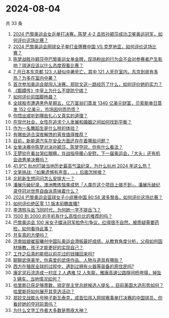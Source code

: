 # 2024-08-04

共 33 条

<!-- BEGIN ZHIHUVIDEO -->
<!-- 最后更新时间 Sun Aug 04 2024 01:07:43 GMT+0800 (China Standard Time) -->
1. [2024 巴黎奥运会女乒单打决赛，陈梦 4-2 击败孙颖莎成功卫冕奥运冠军，如何评价这场比赛？](https://www.zhihu.com/question/663368708)
1. [2024 巴黎奥运会网球女子单打金牌赛中国 VS 克罗地亚，如何评价这场比赛？](https://www.zhihu.com/question/663372958)
1. [陈梦战胜孙颖莎夺巴黎奥运女单金牌，现场粉丝的行为会不会对参赛者产生影响？球迷应该以什么态度观看比赛？](https://www.zhihu.com/question/663372550)
1. [7 月日本东京都 123 人疑似中暑死亡，其中 121 人死在室内，东京到底有多热？为多在室内中暑？](https://www.zhihu.com/question/663345461)
1. [首次参加奥运会就闯入决赛，郑钦文这一路经历了什么，如何评价她的实力？](https://www.zhihu.com/question/663195148)
1. [《甄嬛传》中皇上为什么不提防宁嫔？](https://www.zhihu.com/question/662816967)
1. [如何评价前国脚杨晨？](https://www.zhihu.com/question/24324908)
1. [全球股市遭遇黑色星期五，亿万富翁们蒸发 1340 亿美元财富，贝索斯单日蒸发 152 亿美元，市场因何而恐慌？](https://www.zhihu.com/question/663362873)
1. [你悟出或听到哪些扎心又真实的道理？](https://www.zhihu.com/question/663165110)
1. [在现代社会，女性在追求个人发展和婚姻之间如何找到平衡？](https://www.zhihu.com/question/663176731)
1. [作为一名舞蹈生是什么样的体验？](https://www.zhihu.com/question/47914832)
1. [有哪些适合深夜解馋的宵夜值得推荐？](https://www.zhihu.com/question/614546581)
1. [目前，新能源汽车在安全方面还存在着哪些问题？](https://www.zhihu.com/question/604171975)
1. [女单决赛中陈梦对决孙颖莎，陈梦夺冠，你有什么看法？](https://www.zhihu.com/question/663372245)
1. [王楚钦在看台哭红眼睛，肖战指导暖心安慰，下一届奥运会，「大头」还有机会进男单决赛吗？](https://www.zhihu.com/question/663297660)
1. [41.9℃ 杭州打破当地历史最高气温纪录，为什么杭州 2024 年这么热？](https://www.zhihu.com/question/662301279)
1. [文笔挑战:「如果遗憾有声音，…」后面怎样接？](https://www.zhihu.com/question/661789069)
1. [北航新生想问问怎么安排大一？](https://www.zhihu.com/question/662936780)
1. [潘展乐破纪录，澳洲教练恼羞成怒「人类在这个项目上做不到」，潘展乐破纪录夺冠对世界自由泳意味着什么？](https://www.zhihu.com/question/663319085)
1. [2024 巴黎奥运会篮球女子小组赛中国 80:58 波多黎各，如何评价这场比赛？](https://www.zhihu.com/question/663344514)
1. [如何评价绝区零 1.1 版本前瞻直播?](https://www.zhihu.com/question/663365457)
1. [李清照与岳飞同时代，为何她一字不提岳飞？](https://www.zhihu.com/question/658635675)
1. [1500 到 2000 的手机有什么高性价比的推荐的吗？](https://www.zhihu.com/question/662862969)
1. [巴黎奥运会 100 米女子蝶泳冠军脸色引争议，红得很不自然，被质疑需要药检，如何看待此事？](https://www.zhihu.com/question/662844861)
1. [开车真的方便吗？](https://www.zhihu.com/question/563252654)
1. [济南姑娘崔宸曦创中国队奥运会滑板最好成绩，从教育角度分析，父母如何因材施教，孩子才能更好的实现自己？](https://www.zhihu.com/question/663055356)
1. [工作之后真的能把以前花过的钱赚回来吗?](https://www.zhihu.com/question/663115367)
1. [聊聊武侠美学，你喜爱的武侠作品、人物与道具有哪些？](https://www.zhihu.com/question/648988778)
1. [西方在殖民全球的过程中，遇到过拥有火器等装备的原住民吗?](https://www.zhihu.com/question/611089690)
1. [康定泥石流造成一村庄 2 人遇难 12 人失联，雅康高速公路隧间桥垮塌，掉坠 3 辆车，当地情况如何？](https://www.zhihu.com/question/663322309)
1. [哈里斯已获足够票数，锁定民主党总统候选人提名 ，目前美国大选形势如何？哈里斯将如何展开其竞选活动？](https://www.zhihu.com/question/663328355)
1. [郑钦文战胜头号种子斯瓦泰克，成首位闯入网球赛事单打决赛的中国球员，你看好她的夺冠前景吗？](https://www.zhihu.com/question/663195117)
1. [为什么文字工作者大多数是熬夜大神？](https://www.zhihu.com/question/662937467)
<!-- END ZHIHUVIDEO -->
